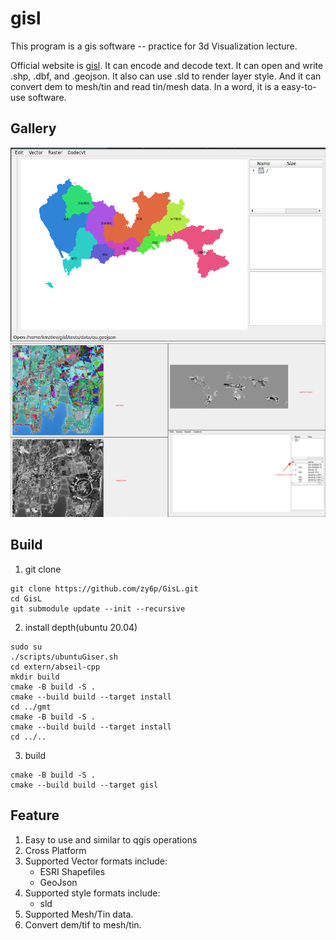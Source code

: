 # gisl

This program is a gis software -- practice for 3d Visualization lecture.

Official website is [gisl](https://www.hotdry.top/gisl/). It can encode and decode text. It can open and write .shp,
.dbf, and .geojson. It also can use .sld to render layer style. And it can convert dem to mesh/tin and read tin/mesh
data. In a word, it is a easy-to-use software.

## Gallery

![vector](resource/vector.png)
![raster](resource/raster.png)

## Build

1. git clone

```shell
git clone https://github.com/zy6p/GisL.git
cd GisL
git submodule update --init --recursive
```

2. install depth(ubuntu 20.04)

```shell
sudo su
./scripts/ubuntuGiser.sh
cd extern/abseil-cpp
mkdir build
cmake -B build -S .
cmake --build build --target install
cd ../gmt
cmake -B build -S .
cmake --build build --target install
cd ../..
```

3. build

```shell
cmake -B build -S .
cmake --build build --target gisl
```

## Feature

1. Easy to use and similar to qgis operations
2. Cross Platform
3. Supported Vector formats include:
    - ESRI Shapefiles
    - GeoJson
4. Supported style formats include:
    - sld
5. Supported Mesh/Tin data.
6. Convert dem/tif to mesh/tin.
    
